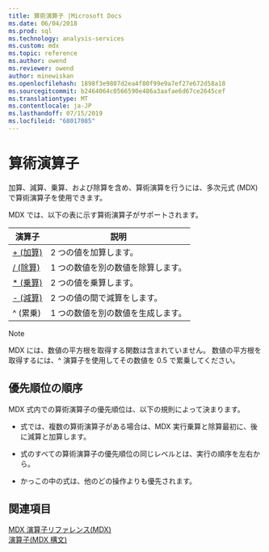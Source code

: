 ```yaml
---
title: 算術演算子 |Microsoft Docs
ms.date: 06/04/2018
ms.prod: sql
ms.technology: analysis-services
ms.custom: mdx
ms.topic: reference
ms.author: owend
ms.reviewer: owend
author: minewiskan
ms.openlocfilehash: 1898f3e9807d2ea4f80f99e9a7ef27e672d58a18
ms.sourcegitcommit: b2464064c0566590e486a3aafae6d67ce2645cef
ms.translationtype: MT
ms.contentlocale: ja-JP
ms.lasthandoff: 07/15/2019
ms.locfileid: "68017085"
---
```

# <a name="arithmetic-operators"></a>算術演算子


  加算、減算、乗算、および除算を含め、算術演算を行うには、多次元式 (MDX) で算術演算子を使用できます。  
  
 MDX では、以下の表に示す算術演算子がサポートされます。  
  
|演算子|説明|  
|--------------|-----------------|  
|[+ (加算)](../mdx/add-mdx.md)|2 つの値を加算します。|  
|[/ (除算)](../mdx/divide-mdx-operator-reference.md)|1 つの数値を別の数値を除算します。|  
|[* (乗算)](../mdx/multiply-mdx.md)|2 つの値を乗算します。|  
|[- (減算)](../mdx/subtract-mdx.md)|2 つの値の間で減算をします。|  
|^ (累乗)|1 つの数値を別の数値を生成します。|  
  
> [!NOTE]  
>  MDX には、数値の平方根を取得する関数は含まれていません。 数値の平方根を取得するには、^ 演算子を使用してその数値を 0.5 で累乗してください。  
  
## <a name="order-of-precedence"></a>優先順位の順序  
 MDX 式内での算術演算子の優先順位は、以下の規則によって決まります。  
  
-   式では、複数の算術演算子がある場合は、MDX 実行乗算と除算最初に、後に減算と加算します。  
  
-   式のすべての算術演算子の優先順位の同じレベルとは、実行の順序を左右から。  
  
-   かっこの中の式は、他のどの操作よりも優先されます。  
  
## <a name="see-also"></a>関連項目  
 [MDX 演算子リファレンス&#40;MDX&#41;](../mdx/mdx-operator-reference-mdx.md)   
 [演算子&#40;MDX 構文&#41;](../mdx/operators-mdx-syntax.md)  
  
  
